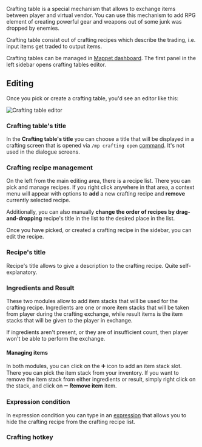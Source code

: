 Crafting table is a special mechanism that allows to exchange items between player and virtual vendor. You can use this mechanism to add RPG element of creating powerful gear and weapons out of some junk was dropped by enemies. 

Crafting table consist out of crafting recipes which describe the trading, i.e. input items get traded to output items.

Crafting tables can be managed in [Mappet dashboard](./Mappet-dashboard). The first panel in the left sidebar opens crafting tables editor.

## Editing

Once you pick or create a crafting table, you'd see an editor like this:

![Crafting table editor](https://i.imgur.com/sTCe9mj.png)

### Crafting table's title

In the **Crafting table's title** you can choose a title that will be displayed in a crafting screen that is opened via `/mp crafting open` [command](./Commands). It's not used in the dialogue screens.

### Crafting recipe management

On the left from the main editing area, there is a recipe list. There you can pick and manage recipes. If you right click anywhere in that area, a context menu will appear with options to **add** a new crafting recipe and **remove** currently selected recipe.

Additionally, you can also manually **change the order of recipes by drag-and-dropping** recipe's title in the list to the desired place in the list.

Once you have picked, or created a crafting recipe in the sidebar, you can edit the recipe.

### Recipe's title

Recipe's title allows to give a description to the crafting recipe. Quite self-explanatory.

### Ingredients and Result

These two modules allow to add item stacks that will be used for the crafting recipe. Ingredients are one or more item stacks that will be taken from player during the crafting exchange, while result items is the item stacks that will be given to the player in exchange.

If ingredients aren't present, or they are of insufficient count, then player won't be able to perform the exchange.

#### Managing items

In both modules, you can click on the ➕ icon to add an item stack slot. There you can pick the item stack from your inventory. If you want to remove the item stack from either ingredients or result, simply right click on the stack, and click on ➖ **Remove item** item.

### Expression condition

In expression condition you can type in an [expression](./Expressions) that allows you to hide the crafting recipe from the crafting recipe list.

### Crafting hotkey

